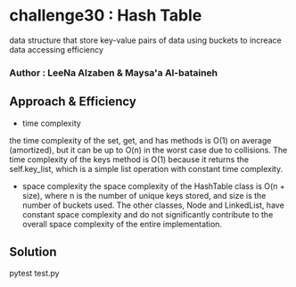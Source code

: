 # challenge30 : Hash Table

data structure that store key-value pairs of data using buckets to increace data accessing efficiency

### Author : LeeNa Alzaben & Maysa'a Al-bataineh


## Approach & Efficiency
* time complexity 


the time complexity of the set, get, and has methods is O(1) on average (amortized), but it can be up to O(n) in the worst case due to collisions. The time complexity of the keys method is O(1) because it returns the self.key_list, which is a simple list operation with constant time complexity. 


* space complexity
the space complexity of the HashTable class is O(n + size), where n is the number of unique keys stored, and size is the number of buckets used. The other classes, Node and LinkedList, have constant space complexity and do not significantly contribute to the overall space complexity of the entire implementation.

## Solution
pytest test.py